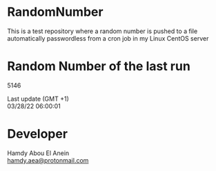 # RandomNumber    
This is a test repository where a random number is pushed to a file automatically passwordless from a cron job in my Linux CentOS server    
# Random Number of the last run   
5146
      
Last update (GMT +1)    
03/28/22 06:00:01
# Developer    
Hamdy Abou El Anein   
hamdy.aea@protonmail.com

